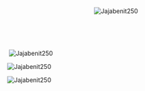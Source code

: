 
<br>

<p align="center"> <img src="https://komarev.com/ghpvc/?username=Jajabenit250&label=Profile%20views&color=0e75b6&style=flat" alt="Jajabenit250" /> </p>
<br>
<br>
<br>
<p>&nbsp;<img align="center" src="https://github-readme-stats.vercel.app/api?username=Jajabenit250&show_icons=true&locale=en&cache_seconds=86400&theme=dark" alt="Jajabenit250" /></p>

<p><img align="center" src="https://github-readme-streak-stats.herokuapp.com/?user=Jajabenit250&cache_seconds=86400&theme=dark" alt="Jajabenit250" /></p>

<p><img align="center" src="https://github-readme-stats.vercel.app/api/top-langs/?username=Jajabenit250&layout=compact&cache_seconds=86400&langs_count=8&hide=php,html&theme=dark" alt="Jajabenit250" /></p>
